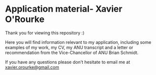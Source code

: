 # Application material- Xavier O'Rourke



Thank you for viewing this repository :)



Here you will find information relevant to my application, including some examples of my work, my CV, my ANU transcript and a letter or recommendation from the Vice-Chancellor of ANU Brian Schmidt.



If you have any questions please don't hesitate to email me at xavier.orourke@gmail.com